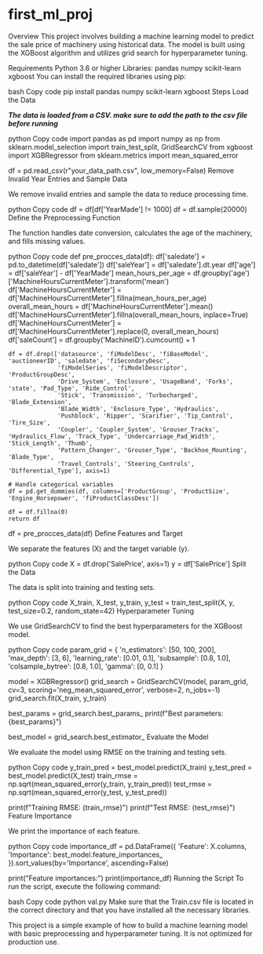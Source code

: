 # first_ml_proj

Overview
This project involves building a machine learning model to predict the sale price of machinery using historical data. The model is built using the XGBoost algorithm and utilizes grid search for hyperparameter tuning.

Requirements
Python 3.6 or higher
Libraries:
pandas
numpy
scikit-learn
xgboost
You can install the required libraries using pip:

bash
Copy code
pip install pandas numpy scikit-learn xgboost
Steps
Load the Data

***The data is loaded from a CSV. make sure to add the path to the csv file before running***

python
Copy code
import pandas as pd
import numpy as np
from sklearn.model_selection import train_test_split, GridSearchCV
from xgboost import XGBRegressor
from sklearn.metrics import mean_squared_error

df = pd.read_csv(r"your_data_path.csv", low_memory=False)
Remove Invalid Year Entries and Sample Data

We remove invalid entries and sample the data to reduce processing time.

python
Copy code
df = df[df['YearMade'] != 1000]
df = df.sample(20000)
Define the Preprocessing Function

The function handles date conversion, calculates the age of the machinery, and fills missing values.

python
Copy code
def pre_procces_data(df):
    df['saledate'] = pd.to_datetime(df['saledate'])
    df['saleYear'] = df['saledate'].dt.year
    df['age'] = df['saleYear'] - df['YearMade']
    mean_hours_per_age = df.groupby('age')['MachineHoursCurrentMeter'].transform('mean')
    df['MachineHoursCurrentMeter'] = df['MachineHoursCurrentMeter'].fillna(mean_hours_per_age)
    overall_mean_hours = df['MachineHoursCurrentMeter'].mean()
    df['MachineHoursCurrentMeter'].fillna(overall_mean_hours, inplace=True)
    df['MachineHoursCurrentMeter'] = df['MachineHoursCurrentMeter'].replace(0, overall_mean_hours)
    df['saleCount'] = df.groupby('MachineID').cumcount() + 1

    df = df.drop(['datasource', 'fiModelDesc', 'fiBaseModel', 'auctioneerID', 'saledate', 'fiSecondaryDesc',
                  'fiModelSeries', 'fiModelDescriptor', 'ProductGroupDesc',
                  'Drive_System', 'Enclosure', 'UsageBand', 'Forks', 'state', 'Pad_Type', 'Ride_Control',
                  'Stick', 'Transmission', 'Turbocharged', 'Blade_Extension',
                  'Blade_Width', 'Enclosure_Type', 'Hydraulics',
                  'Pushblock', 'Ripper', 'Scarifier', 'Tip_Control', 'Tire_Size',
                  'Coupler', 'Coupler_System', 'Grouser_Tracks', 'Hydraulics_Flow', 'Track_Type', 'Undercarriage_Pad_Width', 'Stick_Length', 'Thumb',
                  'Pattern_Changer', 'Grouser_Type', 'Backhoe_Mounting', 'Blade_Type',
                  'Travel_Controls', 'Steering_Controls', 'Differential_Type'], axis=1)

    # Handle categorical variables
    df = pd.get_dummies(df, columns=['ProductGroup', 'ProductSize', 'Engine_Horsepower', 'fiProductClassDesc'])

    df = df.fillna(0)
    return df

df = pre_procces_data(df)
Define Features and Target

We separate the features (X) and the target variable (y).

python
Copy code
X = df.drop('SalePrice', axis=1)
y = df['SalePrice']
Split the Data

The data is split into training and testing sets.

python
Copy code
X_train, X_test, y_train, y_test = train_test_split(X, y, test_size=0.2, random_state=42)
Hyperparameter Tuning

We use GridSearchCV to find the best hyperparameters for the XGBoost model.

python
Copy code
param_grid = {
    'n_estimators': [50, 100, 200],
    'max_depth': [3, 6],
    'learning_rate': [0.01, 0.1],
    'subsample': [0.8, 1.0],
    'colsample_bytree': [0.8, 1.0],
    'gamma': [0, 0.1]
}

model = XGBRegressor()
grid_search = GridSearchCV(model, param_grid, cv=3, scoring='neg_mean_squared_error', verbose=2, n_jobs=-1)
grid_search.fit(X_train, y_train)

best_params = grid_search.best_params_
print(f"Best parameters: {best_params}")

best_model = grid_search.best_estimator_
Evaluate the Model

We evaluate the model using RMSE on the training and testing sets.

python
Copy code
y_train_pred = best_model.predict(X_train)
y_test_pred = best_model.predict(X_test)
train_rmse = np.sqrt(mean_squared_error(y_train, y_train_pred))
test_rmse = np.sqrt(mean_squared_error(y_test, y_test_pred))

print(f"Training RMSE: {train_rmse}")
print(f"Test RMSE: {test_rmse}")
Feature Importance

We print the importance of each feature.

python
Copy code
importance_df = pd.DataFrame({
    'Feature': X.columns,
    'Importance': best_model.feature_importances_
}).sort_values(by='Importance', ascending=False)

print("Feature importances:")
print(importance_df)
Running the Script
To run the script, execute the following command:

bash
Copy code
python val.py
Make sure that the Train.csv file is located in the correct directory and that you have installed all the necessary libraries.

This project is a simple example of how to build a machine learning model with basic preprocessing and hyperparameter tuning. It is not optimized for production use.